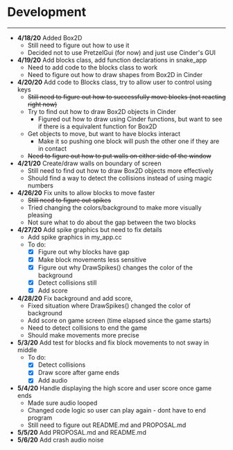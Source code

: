 # Development

---
- **4/18/20** Added Box2D
   - Still need to figure out how to use it
   - Decided not to use PretzelGui (for now) and just use Cinder's GUI
- **4/19/20** Add blocks class, add function declarations in snake_app
   - Need to add code to the blocks class to work
   - Need to figure out how to draw shapes from Box2D in Cinder
- **4/20/20** Add code to Blocks class, try to allow user to control using keys
   - ~~Still need to figure out how to successfully move blocks (not reacting right now)~~
   - Try to find out how to draw Box2D objects in Cinder
     - Figured out how to draw using Cinder functions, but want to see if there is a equivalent function for Box2D
   - Get objects to move, but want to have blocks interact
     - Make it so pushing one block will push the other one if they are in contact
   - ~~Need to figure out how to put walls on either side of the window~~
- **4/21/20** Create/draw walls on boundary of screen
   - Still need to find out how to draw Box2D objects more effectively
   - Should find a way to detect the collisions instead of using magic numbers
- **4/26/20** Fix units to allow blocks to move faster
   - ~~Still need to figure out spikes~~
   - Tried changing the colors/background to make more visually pleasing
   - Not sure what to do about the gap between the two blocks
- **4/27/20** Add spike graphics but need to fix details
   - Add spike graphics in my_app.cc
   - To do:
     - [x] Figure out why blocks have gap
     - [x] Make block movements less sensitive
     - [x] Figure out why DrawSpikes() changes the color of the background
     - [x] Detect collisions still
     - [x] Add score
- **4/28/20** Fix background and add score,
   - Fixed situation where DrawSpikes() changed the color of background
   - Add score on game screen (time elapsed since the game starts)
   - Need to detect collisions to end the game
   - Should make movements more precise
- **5/3/20** Add test for blocks and fix block movements to not sway in middle
   - To do:
     - [x] Detect collisions
     - [x] Draw score after game ends
     - [x] Add audio
- **5/4/20** Handle displaying the high score and user score once game ends
   - Made sure audio looped
   - Changed code logic so user can play again - dont have to end program
   - Still need to figure out README.md and PROPOSAL.md
- **5/5/20** Add PROPOSAL.md and README.md   
- **5/6/20** Add crash audio noise